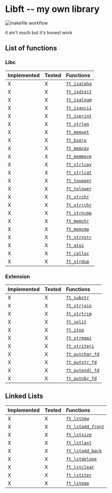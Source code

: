 # Libft -- my own library

![makefile workflow](https://github.com/vincent-lafouasse/libft/actions/workflows/makefile.yml/badge.svg)

it ain't much but it's honest work

## List of functions

### Libc

|  Implemented  |  Tested  |  Functions  |
| :------------ |:---------| :-----------|
| X | X | [`ft_isalpha`](/library/ft_isalpha.c)  |
| X | X | [`ft_isdigit`](/library/ft_isdigit.c)  |
| X | X | [`ft_isalnum`](/library/ft_isalnum.c)  |
| X | X | [`ft_isascii`](/library/ft_isascii.c)  |
| X | X | [`ft_isprint`](/library/ft_isprint.c)  |
| X | X | [`ft_strlen`](/library/ft_strlen.c)    |
| X | X | [`ft_memset`](/library/ft_memset.c)    |
| X | X | [`ft_bzero`](/library/ft_bzero.c)      |
| X | X | [`ft_memcpy`](/library/ft_memcpy.c)    |
| X | X | [`ft_memmove`](/library/ft_memmove.c)  |
| X | X | [`ft_strlcpy`](/library/ft_strlcpy.c)  |
| X | X | [`ft_strlcat`](/library/ft_strlcat.c)  |
| X | X | [`ft_toupper`](/library/ft_toupper.c)  |
| X | X | [`ft_tolower`](/library/ft_tolower.c)  |
| X | X | [`ft_strchr`](/library/ft_strchr.c)    |
| X | X | [`ft_strrchr`](/library/ft_strrchr.c)  |
| X | X | [`ft_strncmp`](/library/ft_strncmp.c)  |
| X | X | [`ft_memchr`](/library/ft_memchr.c)    |
| X | X | [`ft_memcmp`](/library/ft_memcmp.c)    |
| X | X | [`ft_strnstr`](/library/ft_strnstr.c)  |
| X | X | [`ft_atoi`](/library/ft_atoi.c)        |
| X | X | [`ft_calloc`](/library/ft_calloc.c)    |
| X | X | [`ft_strdup`](/library/ft_strdup.c)    |

### Extension

|  Implemented  |  Tested  |  Functions  |
| :------------ |:---------| :-----------|
| X | X | [`ft_substr`](/library/ft_substr.c)         |
| X | X | [`ft_strjoin`](/library/ft_strjoin.c)       |
| X | X | [`ft_strtrim`](/library/ft_strtrim.c)       |
| X | X | [`ft_split`](/library/ft_split.c)           |
| X | X | [`ft_itoa`](/library/ft_itoa.c)             |
| X | X | [`ft_strmapi`](/library/ft_strmapi.c)       |
| X | X | [`ft_striteri`](/library/ft_striteri.c)     |
| X | X | [`ft_putchar_fd`](/library/ft_putchar_fd.c) |
| X | X | [`ft_putstr_fd`](/library/ft_putstr_fd.c)   |
| X | X | [`ft_putendl_fd`](/library/ft_putendl_fd.c) |
| X | X | [`ft_putnbr_fd`](/library/ft_putnbr_fd.c)   |

## Linked Lists

|  Implemented  |  Tested  |  Functions  |
| :------------ |:---------| :-----------|
| X | X | [`ft_lstnew`](/library/ft_lstnew.c)             |
| X | X | [`ft_lstadd_front`](/library/ft_lstadd_front.c) |
| X | X | [`ft_lstsize`](/library/ft_lstsize.c)           |
| X | X | [`ft_lstlast`](/library/ft_lstlast.c)           |
| X | X | [`ft_lstadd_back`](/library/ft_lstadd_back.c)   |
| X | X | [`ft_lstdelone`](/library/ft_lstdelone.c)       |
| X | X | [`ft_lstclear`](/library/ft_lstclear.c)         |
| X | X | [`ft_lstiter`](/library/ft_lstiter.c)           |
| X | X | [`ft_lstmap`](/library/ft_lstmap.c)             |

